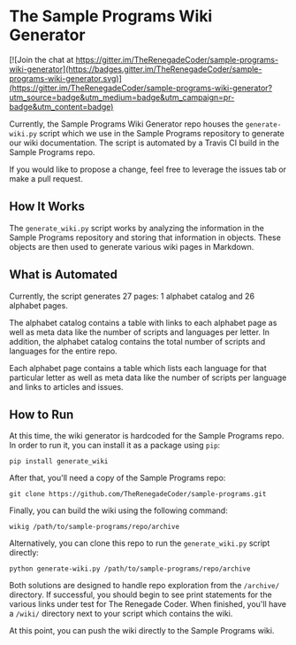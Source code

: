 # The Sample Programs Wiki Generator

[![Join the chat at https://gitter.im/TheRenegadeCoder/sample-programs-wiki-generator](https://badges.gitter.im/TheRenegadeCoder/sample-programs-wiki-generator.svg)](https://gitter.im/TheRenegadeCoder/sample-programs-wiki-generator?utm_source=badge&utm_medium=badge&utm_campaign=pr-badge&utm_content=badge)

Currently, the Sample Programs Wiki Generator repo houses the `generate-wiki.py` script which
we use in the Sample Programs repository to generate our wiki documentation. The script
is automated by a Travis CI build in the Sample Programs repo.

If you would like to propose a change, feel free to leverage the issues tab or make a pull request.

## How It Works

The `generate_wiki.py` script works by analyzing the information in the Sample Programs
repository and storing that information in objects. These objects are then used to
generate various wiki pages in Markdown. 

## What is Automated

Currently, the script generates 27 pages: 1 alphabet catalog and 26 alphabet pages. 

The alphabet catalog contains a table with links to each alphabet page as well as meta data like the number
of scripts and languages per letter. In addition, the alphabet catalog contains the total number of scripts
and languages for the entire repo. 

Each alphabet page contains a table which lists each language for that particular letter as well as meta data
like the number of scripts per language and links to articles and issues.

## How to Run

At this time, the wiki generator is hardcoded for the Sample Programs repo. In order to run it, 
you can install it as a package using `pip`:

`pip install generate_wiki`

After that, you'll need a copy of the Sample Programs repo:

`git clone https://github.com/TheRenegadeCoder/sample-programs.git`

Finally, you can build the wiki using the following command:

`wikig /path/to/sample-programs/repo/archive`

Alternatively, you can clone this repo to run the `generate_wiki.py` script directly:

`python generate-wiki.py /path/to/sample-programs/repo/archive`

Both solutions are designed to handle repo exploration from the `/archive/` directory. If successful, you should
begin to see print statements for the various links under test for The Renegade Coder. When finished, you'll
have a `/wiki/` directory next to your script which contains the wiki.

At this point, you can push the wiki directly to the Sample Programs wiki.
